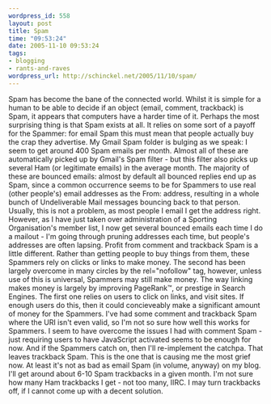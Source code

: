 ```yaml
--- 
wordpress_id: 558
layout: post
title: Spam
time: "09:53:24"
date: 2005-11-10 09:53:24
tags: 
- blogging
- rants-and-raves
wordpress_url: http://schinckel.net/2005/11/10/spam/
---
```

Spam has become the bane of the connected world. Whilst it is simple for a human to be able to decide if an object (email, comment, trackback) is Spam, it appears that computers have a harder time of it. Perhaps the most surprising thing is that Spam exists at all. It relies on some sort of a payoff for the Spammer: for email Spam this must mean that people actually buy the crap they advertise. My Gmail Spam folder is bulging as we speak: I seem to get around 400 Spam emails per month. Almost all of these are automatically picked up by Gmail's Spam filter - but this filter also picks up several Ham (or legitimate emails) in the average month. The majority of these are bounced emails: almost by default all bounced replies end up as Spam, since a common occurrence seems to be for Spammers to use real (other people's) email addresses as the From: address, resulting in a whole bunch of Undeliverable Mail messages bouncing back to that person. Usually, this is not a problem, as most people I email I get the address right. However, as I have just taken over administration of a Sporting Organisation's member list, I now get several bounced emails each time I do a mailout - I'm going through pruning addresses each time, but people's addresses are often lapsing.  Profit from comment and trackback Spam is a little different. Rather than getting people to buy things from them, these Spammers rely on clicks or links to make money. The second has been largely overcome in many circles by the rel="nofollow" tag, however, unless use of this is universal, Spammers may still make money. The way linking makes money is largely by improving PageRank™, or prestige in Search Engines. The first one relies on users to click on links, and visit sites. If enough users do this, then it could concieveably make a significant amount of money for the Spammers. I've had some comment and trackback Spam where the URI isn't even valid, so I'm not so sure how well this works for Spammers. I seem to have overcome the issues I had with comment Spam - just requiring users to have JavaScript activated seems to be enough for now. And if the Spammers catch on, then I'll re-implement the catchpa. That leaves trackback Spam. This is the one that is causing me the most grief now. At least it's not as bad as email Spam (in volume, anyway) on my blog. I'll get around about 6-10 Spam trackbacks in a given month. I'm not sure how many Ham trackbacks I get - not too many, IIRC. I may turn trackbacks off, if I cannot come up with a decent solution. 
